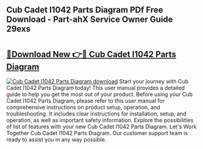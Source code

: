 ## Cub Cadet I1042 Parts Diagram PDf Free Download - Part-ahX Service Owner Guide 29exs

# <h2><a href="http://dfqb7j.blite.top/?on=Cub+Cadet+I1042+Parts+Diagram">🔗Download New 👉🔴 Cub Cadet I1042 Parts Diagram</a></h2>

[![Cub Cadet I1042 Parts Diagram download](https://i.imgur.com/lujVjoI.png)](http://dfqb7j.blite.top/?on=Cub+Cadet+I1042+Parts+Diagram)
Start your journey with Cub Cadet I1042 Parts Diagram today! This user manual provides a detailed guide to help you get the most out of your product. Before using your Cub Cadet I1042 Parts Diagram, please refer to this user manual for comprehensive instructions on product setup, operation, and troubleshooting. It includes clear instructions for installation, setup, and operation, as well as important safety information. Explore the possibilities of list of features with your new Cub Cadet I1042 Parts Diagram. Let's Work Together Cub Cadet I1042 Parts Diagram. Our customer support team is ready to assist you in any way possible.
